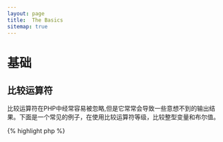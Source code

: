 ```yaml
---
layout: page
title:  The Basics
sitemap: true
---
```


# 基础

## 比较运算符

比较运算符在PHP中经常容易被忽略,但是它常常会导致一些意想不到的输出结果。下面是一个常见的例子，在使用比较运算符等级，比较整型变量和布尔值。

{% highlight php %}
<?php
$a = 5;   // 5 as an integer

var_dump($a == 5);       // compare value; return true
var_dump($a == '5');     // compare value (ignore type); return true
var_dump($a === 5);      // compare type/value (integer vs. integer); return true
var_dump($a === '5');    // compare type/value (integer vs. string); return false

//Equality comparisons
if (strpos('testing', 'test')) {    // 'test' is found at position 0, which is interpreted as the boolean 'false'
    // code...
}

// vs. strict comparisons
if (strpos('testing', 'test') !== false) {    // true, as strict comparison was made (0 !== false)
    // code...
}
{% endhighlight %}

* [比较运算符](http://php.net/language.operators.comparison)
* [PHP 类型比较表](http://php.net/types.comparisons)
* [比较运算符示例清单](http://phpcheatsheets.com/index.php?page=compare)

## 条件语句

### If 条件判断语句

当我们在函数或类方法中使用 'if/else' 条件判断语句时，存在一个常见的误解,else语句是必须使用的,以保证其他的执行结果得到声明。然而，如果我们的输出结果是去定义返回值，那么else语句就不是必须的，我们可以直接通过return进行返回，使用多余的else语句将变得没有意义。

{% highlight php %}
<?php
function test($a)
{
    if ($a) {
        return true;
    } else {
        return false;
    }
}

// vs.

function test($a)
{
    if ($a) {
        return true;
    }
    return false;    // else is not necessary
}

// or even shorter:

function test($a)
{
    return (bool) $a;
}

{% endhighlight %}

* [If statements](http://php.net/control-structures.if)

### Switch 多重选择语句

Switch多重选择语句是一个非常好的方式去避免使用大量的else/if,else,但是使用时也仍需注意以下几点：

- Switch 多重选择语句只能进行“值”的比较，不能进行类型的比较。 (相当于'==')
- 语句将遍历每一种case(情况)，直到找到匹配值位置.如果没有找到匹配值,将会执行默认的设置 (前提是已设置默认值)
- 进入匹配条件后，如果没有break;(中断退出语句), 将会继续执行匹配，直到找到第一个break;或return;退出方法。
- 在一个函数,使用'return'代替了使用'break'的必要性,因为它结束了当前函数。

{% highlight php %}
<?php
$answer = test(2);    // the code from both 'case 2' and 'case 3' will be implemented

function test($a)
{
    switch ($a) {
        case 1:
            // code...
            break;             // break is used to end the switch statement
        case 2:
            // code...         // with no break, comparison will continue to 'case 3'
        case 3:
            // code...
            return $result;    // within a function, 'return' will end the function
        default:
            // code...
            return $error;
    }
}
{% endhighlight %}

* [多重选择语句](http://php.net/control-structures.switch)
* [PHP switch](http://phpswitch.com/)

## 全局命名空间

当我们使用命名空间的时候，你可能想要找到你写过的被隐藏的方法，通过在调用方法前加反斜杠，你将解决这个问题。

{% highlight php %}
<?php
namespace phptherightway;

function fopen()
{
    $file = \fopen();    // Our function name is the same as an internal function.
                         // Execute the function from the global space by adding '\'.
}

function array()
{
    $iterator = new \ArrayIterator();    // ArrayIterator is an internal class. Using its name without a backslash
                                         // will attempt to resolve it within your namespace.
}
{% endhighlight %}

* [全局空间](http://php.net/language.namespaces.global)
* [全局规则](http://php.net/userlandnaming.rules)

## 字符串

### 字符串连接符

- 如果你想一行记录超过120个字符的，建议你使用字符串连接符。
- 为了更好地可读性，最好使用字符串连接符而不是赋值运算符。
- 当变量在原始范围内,使用字符串连接符新起一行时要对代码进行缩进。


{% highlight php %}
<?php
$a  = 'Multi-line example';    // concatenating assignment operator (.=)
$a .= "\n";
$a .= 'of what not to do';

// vs

$a = 'Multi-line example'      // concatenation operator (.)
    . "\n"                     // indenting new lines
    . 'of what to do';
{% endhighlight %}

* [字符串运算符](http://php.net/language.operators.string)

### 字符串类型

字符串是一系列字符，听起来应该很简单。也就是说，有一些不同类型的字符串，它们提供略有不同的语法，行为略有不同。

#### 单引号

单引号常常被用来表示“文字字符串”，而文字字符串不会解析变量和特殊符号。

如果你使用单引号，你可能像这样在一个字符串中输入一个变量名: `'some $thing'`, 你将会看到这样的输出`some $thing`. 如果你使用双引号, 他将会尝试解析 `$thing`这个变量名，如果变量没有找到将会报错。


{% highlight php %}
<?php
echo 'This is my string, look at how pretty it is.';    // no need to parse a simple string

/**
 * Output:
 *
 * This is my string, look at how pretty it is.
 */
{% endhighlight %}

* [单引号](http://php.net/language.types.string#language.types.string.syntax.single)

#### 双引号

双引号好比处理字符串的瑞士军刀，他不仅仅是像前文提到的能处理变量，还能处理分析各种特殊字符, 像 `\n` 换行, `\t` 缩进, etc.

{% highlight php %}
<?php
echo 'phptherightway is ' . $adjective . '.'     // a single quotes example that uses multiple concatenating for
    . "\n"                                       // variables and escaped string
    . 'I love learning' . $code . '!';

// vs

echo "phptherightway is $adjective.\n I love learning $code!"  // Instead of multiple concatenating, double quotes
                                                               // enables us to use a parsable string
{% endhighlight %}

使用双引号可以包含变量;这种操作称之为“插值”.

{% highlight php %}
<?php
$juice = 'plum';
echo "I like $juice juice";    // Output: I like plum juice
{% endhighlight %}

当我们使用插值时,经常会遇到一个变量包含另一个字符串。这样做的结果是将产生一些混乱，无法区分什么是变量名称，什么是文本字符串。

为了解决这种问题，我们使用大括号来包裹相对应的变量。

{% highlight php %}
<?php
$juice = 'plum';
echo "I drank some juice made of $juices";    // $juice cannot be parsed

// vs

$juice = 'plum';
echo "I drank some juice made of {$juice}s";    // $juice will be parsed

/**
 * 在大括号内的复杂变量也将被解析
 */

$juice = array('apple', 'orange', 'plum');
echo "I drank some juice made of {$juice[1]}s";   // $juice[1] will be parsed
{% endhighlight %}

* [Double quotes](http://php.net/language.types.string#language.types.string.syntax.double)

#### Nowdoc syntax （Nowdoc 语法）

Nowdoc 语法在PHP5.3中被介绍，他的使用方式与单引号相同，唯一区别是它可以使用多行字符串而无需进行连接。


{% highlight php %}
<?php
$str = <<<'EOD'             // initialized by <<<
Example of string
spanning multiple lines
using nowdoc syntax.
$a does not parse.
EOD;                        // closing 'EOD' must be on it's own line, and to the left most point

/**
 * Output:
 *
 * Example of string
 * spanning multiple lines
 * using nowdoc syntax.
 * $a does not parse.
 */
{% endhighlight %}

* [Nowdoc syntax](http://php.net/language.types.string#language.types.string.syntax.nowdoc)

#### Heredoc syntax （Heredoc 语法）

Heredoc 语法 插入行为与双引号相同，也适用于多行字符串，同时不需要进行字符串的连接。

{% highlight php %}
<?php
$a = 'Variables';

$str = <<<EOD               // initialized by <<<
Example of string
spanning multiple lines
using heredoc syntax.
$a are parsed.
EOD;                        // closing 'EOD' must be on it's own line, and to the left most point

/**
 * Output:
 *
 * Example of string
 * spanning multiple lines
 * using heredoc syntax.
 * Variables are parsed.
 */
{% endhighlight %}

* [Heredoc syntax](http://php.net/language.types.string#language.types.string.syntax.heredoc)

### 哪一种更快?

这里有一种传言就是单引号会比双引号在使用上稍快一些，实际上这并不是真是的。

如果你定义了一个简单字符串，没有使用任何复杂变量和特殊字符串，使用单引号和双引号的效果是相同的，两者并不会谁更快。


如果要连接任意类型的多个字符串，或在双引号字符串中进行插值，则结果可能会有所不同。如果您使用的是少量的值，那么进行连接速度会稍微快一点。对于大量的值，进行插值操作速度要快得多。

无论你使用字符串做什么，这些类型都不会对你的应用产生任何明显的影响。尝试重写代码以使用其他方式是徒劳，所以请避免过度优化，除非您真正了解差异的含义和影响。

* [Disproving the Single Quotes Performance Myth](http://nikic.github.io/2012/01/09/Disproving-the-Single-Quotes-Performance-Myth.html)


## 三元运算符 

三元运算符是精简代码的好方法，但也往往存在着过度使用.当三元运算符可堆叠/嵌套时，建议保持每一行的可读性。

{% highlight php %}
<?php
$a = 5;
echo ($a == 5) ? 'yay' : 'nay';
{% endhighlight %}

相比之下，这里有一个例子，为了缩减代码量而牺牲了所有形式的的代码可读性。

{% highlight php %}
<?php
echo ($a) ? ($a == 5) ? 'yay' : 'nay' : ($b == 10) ? 'excessive' : ':(';    // excess nesting, sacrificing readability
{% endhighlight %}

使用三元运算符的正确语法，来获得返回值。

{% highlight php %}
<?php
$a = 5;
echo ($a == 5) ? return true : return false;    // this example will output an error

// vs

$a = 5;
return ($a == 5) ? 'yay' : 'nope';    // this example will return 'yay'

{% endhighlight %}

有一点需要被提醒，你不需要使用三元运算符来进行布尔值的判断和返回。例子如下：

{% highlight php %}
<?php
$a = 3;
return ($a == 3) ? true : false; // Will return true or false if $a == 3

// vs

$a = 3;
return $a == 3; // Will return true or false if $a == 3

{% endhighlight %}

同理适用于以下运算符(===, !==, !=, == etc).

#### 在三元运算符中对表达式和方法使用括号

当使用三元运算符时，括号可以帮助提高代码可读性，也可以帮助在块内声明。不需要使用括号的示例如下：

{% highlight php %}
<?php
$a = 3;
return ($a == 3) ? "yay" : "nope"; // return yay or nope if $a == 3

// vs

$a = 3;
return $a == 3 ? "yay" : "nope"; // return yay or nope if $a == 3
{% endhighlight %}

Bracketing also affords us the capability of creating unions within a statement block where the block will be checked
as a whole. Such as this example below which will return true if both ($a == 3 and $b == 4) are true and $c == 5 is
also true.

{% highlight php %}
<?php
return ($a == 3 && $b == 4) && $c == 5;
{% endhighlight %}

Another example is the snippet below which will return true if ($a != 3 AND $b != 4) OR $c == 5.

{% highlight php %}
<?php
return ($a != 3 && $b != 4) || $c == 5;
{% endhighlight %}

Since PHP 5.3, it is possible to leave out the middle part of the ternary operator.
Expression "expr1 ?: expr3" returns expr1 if expr1 evaluates to TRUE, and expr3 otherwise.

* [三元运算符](http://php.net/language.operators.comparison)

## 变量声明

有时, 程序员们尝试让他们的代码看起来更整洁，通过不同的名称声明一个预定义变量。但是这也将消耗两倍的内存。对于下面这个例子,我们书写一个字符串将包含1MB的数据量,通过拷贝变量，当你在执行脚本的时候内存的消耗将增加到2MB。

{% highlight php %}
<?php
$about = 'A very long string of text';    // uses 2MB memory
echo $about;

// vs

echo 'A very long string of text';        // uses 1MB memory
{% endhighlight %}

* [Performance tips](http://web.archive.org/web/20140625191431/https://developers.google.com/speed/articles/optimizing-php)
